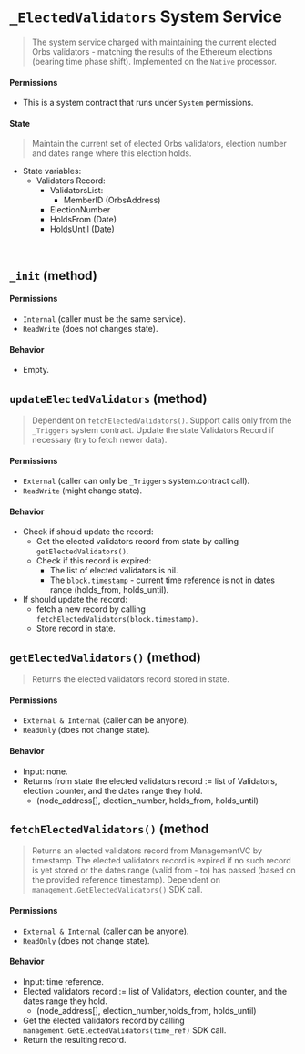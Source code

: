 # `_ElectedValidators` System Service

> The system service charged with maintaining the current elected Orbs validators - matching the results of the Ethereum elections (bearing time phase shift).
> Implemented on the `Native` processor.

#### Permissions
* This is a system contract that runs under `System` permissions.


#### State
> Maintain the current set of elected Orbs validators, election number and dates range where this election holds.
* State variables:
    * Validators Record:
        * ValidatorsList:
            * MemberID (OrbsAddress)
        * ElectionNumber
        * HoldsFrom (Date)
        * HoldsUntil (Date)

&nbsp;
## `_init` (method)

#### Permissions
* `Internal` (caller must be the same service).
* `ReadWrite` (does not changes state).

#### Behavior
* Empty.



## `updateElectedValidators` (method)
> Dependent on `fetchElectedValidators()`.
> Support calls only from the `_Triggers` system contract.
> Update the state Validators Record if necessary (try to fetch newer data).

#### Permissions
* `External` (caller can only be `_Triggers` system.contract call).
* `ReadWrite` (might change state).

#### Behavior
* Check if should update the record:
    * Get the elected validators record from state by calling `getElectedValidators()`.
    * Check if this record is expired:
        * The list of elected validators is nil.
        * The `block.timestamp` - current time reference is not in dates range (holds_from, holds_until).
* If should update the record:
    * fetch a new record by calling `fetchElectedValidators(block.timestamp)`.
    * Store record in state.


## `getElectedValidators()` (method)
> Returns the elected validators record stored in state.
#### Permissions
* `External & Internal` (caller can be anyone).
* `ReadOnly` (does not change state).

#### Behavior
* Input: none.
* Returns from state the elected validators record := list of Validators, election counter, and the dates range they hold.
    * (node_address[], election_number, holds_from, holds_until)
    


## `fetchElectedValidators()` (method
> Returns an elected validators record from ManagementVC by timestamp.
> The elected validators record is expired if no such record is yet stored or the dates range (valid from - to) has passed (based on the provided reference timestamp).
> Dependent on `management.GetElectedValidators()` SDK call.
#### Permissions
* `External & Internal` (caller can be anyone).
* `ReadOnly` (does not change state).
#### Behavior
* Input: time reference.
* Elected validators record := list of Validators, election counter, and the dates range they hold.
    * (node_address[], election_number,holds_from, holds_until)
* Get the elected validators record by calling `management.GetElectedValidators(time_ref)` SDK call.
* Return the resulting record.